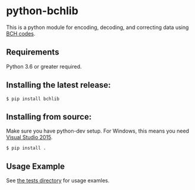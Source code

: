 python-bchlib
=============

This is a python module for encoding, decoding, and correcting data using [BCH codes](https://en.wikipedia.org/wiki/BCH_code).

## Requirements
  Python 3.6 or greater required.

## Installing the latest release:
    $ pip install bchlib

## Installing from source:
  Make sure you have python-dev setup.  For Windows, this means you need [Visual Studio 2015](https://stackoverflow.com/a/44290942/6844002).

    $ pip install .

## Usage Example

  See [the tests directory](tests) for usage examles.
